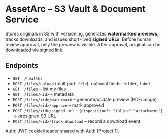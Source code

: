
# AssetArc – S3 Vault & Document Service

Stores originals in S3 with versioning, generates **watermarked previews**, tracks downloads, and issues short-lived **signed URLs**. Before human review approval, only the preview is visible. After approval, original can be downloaded via signed link.

## Endpoints
- `GET  /healthz`
- `POST /files/upload` (multipart: `file`), optional fields: `folder`, `label`
- `GET  /files` – list my files
- `GET  /files/<id>` – metadata
- `POST /files/<id>/watermark` – generate/update preview (PDF/image)
- `POST /files/<id>/approve` – mark approved
- `POST /files/<id>/signed-url` – `{disposition?: "inline"|"attachment"}` → presigned S3 URL
- `POST /files/<id>/track-download` – record a download event

Auth: JWT cookie/header shared with Auth (Project 1).
